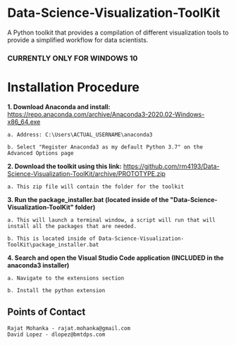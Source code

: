 # Data-Science-Visualization-ToolKit
A Python toolkit that provides a compilation of different visualization tools to provide a simplified workflow for data scientists.

### CURRENTLY ONLY FOR WINDOWS 10

# Installation Procedure

**1. Download Anaconda and install:** https://repo.anaconda.com/archive/Anaconda3-2020.02-Windows-x86_64.exe
  
    a. Address: C:\Users\ACTUAL_USERNAME\anaconda3
 
    b. Select "Register Anaconda3 as my default Python 3.7" on the Advanced Options page

**2.  Download the toolkit using this link:** https://github.com/rm4193/Data-Science-Visualization-ToolKit/archive/PROTOTYPE.zip

    a. This zip file will contain the folder for the toolkit  

**3. Run the package_installer.bat (located inside of the "Data-Science-Visualization-ToolKit" folder)**

    a. This will launch a terminal window, a script will run that will install all the packages that are needed. 
    
    b. This is located inside of Data-Science-Visualization-ToolKit\package_installer.bat

**4. Search and open the Visual Studio Code application (INCLUDED in the anaconda3 installer)** 
    
    a. Navigate to the extensions section
    
    b. Install the python extension
    
## Points of Contact
    
    Rajat Mohanka - rajat.mohanka@gmail.com
    David Lopez - dlopez@bmtdps.com 
